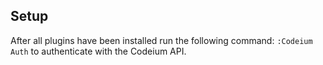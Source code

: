 ## Setup
After all plugins have been installed run the following command: `:Codeium Auth` to authenticate with the Codeium API.
